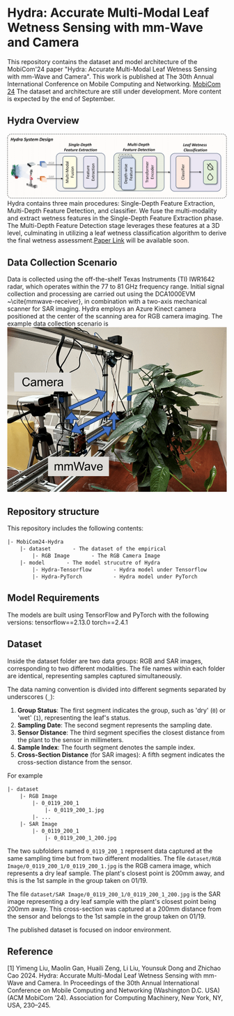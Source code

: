 # Hydra: Accurate Multi-Modal Leaf Wetness Sensing with mm-Wave and Camera

This repository contains the dataset and model architecture of the MobiCom'24 paper "Hydra: Accurate Multi-Modal Leaf Wetness Sensing with mm-Wave and Camera".
This work is published at The 30th Annual International Conference on Mobile Computing and Networking. [MobiCom 24](https://www.sigmobile.org/mobicom/2024/)
The dataset and architecture are still under development. More content is expected by the end of September.

## Hydra Overview
![overview image](figure/overview.png "Title")
Hydra contains three main procedures: Single-Depth Feature Extraction, Multi-Depth Feature Detection, and classifier. We fuse the multi-modality and extract wetness features in the Single-Depth Feature Extraction phase. The Multi-Depth Feature Detection stage leverages these features at a 3D level, culminating in utilizing a leaf wetness classification algorithm to derive the final wetness assessment.[Paper Link](https://www.sigmobile.org/mobicom/2024/) will be available soon.
<!--Paper DOI is https://doi.org/10.1145/3636534.3690662. It will be available when the entire conference is published. -->


## Data Collection Scenario
Data is collected using the off-the-shelf Texas Instruments (TI) IWR1642 radar, which operates within the 77 to 81 GHz frequency range. Initial signal collection and processing are carried out using the DCA1000EVM ~\cite{mmwave-receiver}, in combination with a two-axis mechanical scanner for SAR imaging. Hydra employs an Azure Kinect camera positioned at the center of the scanning area for RGB camera imaging.
The example data collection scenario is
![Data Collection Scenario](figure/overview_system.png "Data Collection")

## Repository structure
This repository includes the following contents:


	|- MobiCom24-Hydra
		|- dataset       - The dataset of the empirical 
  			|- RGB Image       - The RGB Camera Image
		|- model       - The model strucutre of Hydra
  			|- Hydra-Tensorflow       - Hydra model under Tensorflow
  			|- Hydra-PyTorch          - Hydra model under PyTorch
  
## Model Requirements
The models are built using TensorFlow and PyTorch with the following versions:
	tensorflow==2.13.0
	torch==2.4.1

## Dataset
Inside the dataset folder are two data groups: RGB and SAR images, corresponding to two different modalities. The file names within each folder are identical, representing samples captured simultaneously.

The data naming convention is divided into different segments separated by underscores (`_`):

1. **Group Status**: The first segment indicates the group, such as 'dry' (`0`) or 'wet' (`1`), representing the leaf's status.
2. **Sampling Date**: The second segment represents the sampling date.
3. **Sensor Distance**: The third segment specifies the closest distance from the plant to the sensor in millimeters.
4. **Sample Index**: The fourth segment denotes the sample index.
5. **Cross-Section Distance** (for SAR images): A fifth segment indicates the cross-section distance from the sensor.

For example


	|- dataset
 		|- RGB Image
			|- 0_0119_200_1
				|- 0_0119_200_1.jpg
   			|- ...
 		|- SAR Image
			|- 0_0119_200_1
				|- 0_0119_200_1_200.jpg


The two subfolders named `0_0119_200_1` represent data captured at the same sampling time but from two different modalities.
The file `dataset/RGB Image/0_0119_200_1/0_0119_200_1.jpg`
is the RGB camera image, which represents a dry leaf sample. The plant's closest point is 200mm away, and this is the 1st sample in the group taken on 01/19.
 
The file `dataset/SAR Image/0_0119_200_1/0_0119_200_1_200.jpg` is the SAR image representing a dry leaf sample with the plant's closest point being 200mm away. This cross-section was captured at a 200mm distance from the sensor and belongs to the 1st sample in the group taken on 01/19.


The published dataset is focused on indoor environment.

   			



## Reference
[1] Yimeng Liu, Maolin Gan, Huaili Zeng, Li Liu, Younsuk Dong and Zhichao Cao 2024. Hydra: Accurate Multi-Modal Leaf Wetness Sensing with mm-Wave and Camera. In Proceedings of the 30th Annual International Conference on Mobile Computing and Networking (Washington D.C. USA) (ACM MobiCom ’24). Association for Computing Machinery, New York, NY, USA, 230–245.
